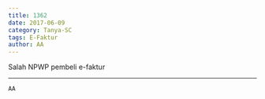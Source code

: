 ```yaml
---
title: 1362
date: 2017-06-09
category: Tanya-SC
tags: E-Faktur
author: AA
---
```


Salah NPWP pembeli e-faktur

---



`AA`
